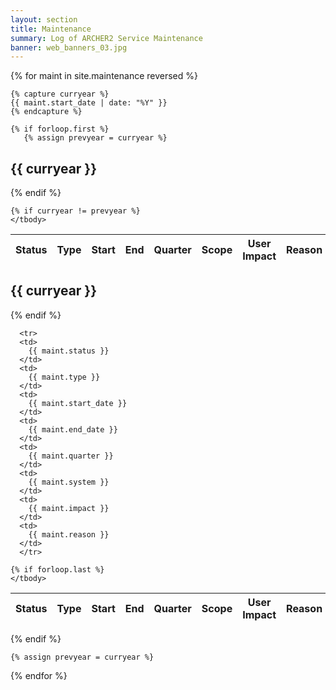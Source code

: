 ```yaml
---
layout: section
title: Maintenance
summary: Log of ARCHER2 Service Maintenance
banner: web_banners_03.jpg
---
```


{% for maint in site.maintenance reversed %}

    {% capture curryear %}
    {{ maint.start_date | date: "%Y" }}
    {% endcapture %}

    {% if forloop.first %}
       {% assign prevyear = curryear %}
<h2>{{ curryear }}</h2>
<div class="table-responsive">
  <table class="table table-striped">
    <thead>
      <tr>
        <th>Status</th>
        <th>Type</th>
        <th>Start</th>
        <th>End</th>
        <th>Quarter</th>
        <th>Scope</th>
        <th>User Impact</th>
        <th>Reason</th>
      </tr>
    </thead>
    <tbody>
    {% endif %}

    {% if curryear != prevyear %}
    </tbody>
  </table>
</div>
<h2>{{ curryear }}</h2>
<div class="table-responsive">
  <table class="table table-striped">
    <thead>
      <tr>
        <th>Status</th>
        <th>Type</th>
        <th>Start</th>
        <th>End</th>
        <th>Quarter</th>
        <th>Scope</th>
        <th>User Impact</th>
        <th>Reason</th>
      </tr>
    </thead>
    <tbody>      
    {% endif %}

      <tr>
      <td>
        {{ maint.status }}
      </td>
      <td>
        {{ maint.type }}
      </td>
      <td>
        {{ maint.start_date }}
      </td>
      <td>
        {{ maint.end_date }}
      </td>
      <td>
        {{ maint.quarter }}
      </td>
      <td>
        {{ maint.system }}
      </td>
      <td>
        {{ maint.impact }}
      </td>
      <td>
        {{ maint.reason }}
      </td>
      </tr>

    {% if forloop.last %}
    </tbody>
  </table>
</div>
    {% endif %}

    {% assign prevyear = curryear %}

{% endfor %}


